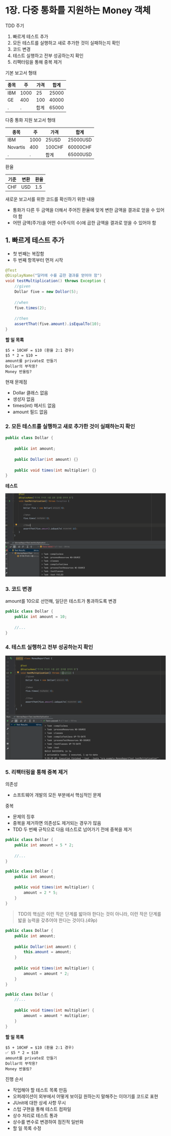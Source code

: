 # 1장. 다중 통화를 지원하는 Money 객체

TDD 주기
1. 빠르게 테스트 추가
2. 모든 테스트를 실행하고 새로 추가한 것이 실패하는지 확인
3. 코드 변경
4. 테스트 실행하고 전부 성공하는지 확인
5. 리팩터링을 통해 중복 제거

기본 보고서 형태

| 종목  | 주    | 가격  | 합계    |
|-----|------|-----|-------|
| IBM | 1000 | 25  | 25000 |
| GE  | 400  | 100 | 40000 |
| .   | .    | 합계  | 65000 |

다중 통화 지원 보고서 형태

| 종목       | 주    | 가격     | 합계       |
|----------|------|--------|----------|
| IBM      | 1000 | 25USD  | 25000USD |
| Novartis | 400  | 100CHF | 60000CHF |
| .        | .    | 합계     | 65000USD |

환율

| 기준  | 변환  | 환율  |
|-----|-----|-----|
| CHF | USD | 1.5 |


새로운 보고서를 위한 코드를 확신하기 위한 내용

- 통화가 다른 두 금액을 더해서 주어진 환율에 맞게 변한 금액을 결과로 얻을 수 있어야 함
- 어떤 금액(주가)을 어떤 수(주식의 수)에 곱한 금액을 결과로 얻을 수 있어야 함

## 1. 빠르게 테스트 추가

- 첫 번째는 복잡함
- 두 번째 항목부터 먼저 시작

```java
@Test
@DisplayName("달러에 수를 곱한 결과를 얻어야 함")
void testMultiplication() throws Exception {
    //given
    Dollar five = new Dollor(5);
    
    //when
    five.times(2);

    //then
    assertThat(five.amount).isEqualTo(10);
}
```

**할 일 목록**

```text
$5 + 10CHF = $10 (환율 2:1 경우)
$5 * 2 = $10 ⬅
amount를 private로 만들기
Dollar의 부작용?
Money 반올림?
```

현재 문제점

- Dollar 클래스 없음
- 생성자 없음
- times(int) 메서드 없음
- amount 필드 없음

### 2. 모든 테스트를 실행하고 새로 추가한 것이 실패하는지 확인

```java
public class Dollar {
    
    public int amount;

    public Dollar(int amount) {}

    public void times(int multiplier) {}
}
```

**테스트**

![img.png](image/1.png)

### 3. 코드 변경

amount를 10으로 선언해, 일단은 테스트가 통과하도록 변경

```java
public class Dollar {
    public int amount = 10;
    
    //...
}
```

### 4. 테스트 실행하고 전부 성공하는지 확인

![img.png](image/2.png)

### 5. 리팩터링을 통해 중복 제거

의존성
- 소프트웨어 개발의 모든 부분에서 핵심적인 문제

중복
- 문제의 징후
- 중복을 제거하면 의존성도 제거되는 경우가 많음
- TDD 두 번째 규칙으로 다음 테스트로 넘어가기 전에 중복을 제거

```java
public class Dollar {
    public int amount = 5 * 2;

    //...
}
```

```java
public class Dollar {
    public int amount;

    public void times(int multiplier) {
        amount = 2 * 5;
    }
}
```

> TDD의 핵심은 이런 작은 단계를 밟아야 한다는 것이 아니라, 이런 작은 단계를 밟을 능력을 갖추어야 한다는 것이다.(49p)

```java
public class Dollar {
    public int amount;

    public Dollar(int amount) {
        this.amount = amount;
    }

    public void times(int multiplier) {
        amount = amount * 2;
    }
}
```

```java
public class Dollar {
    //...

    public void times(int multiplier) {
        amount = amount * multiplier;
    }
}
```

**할 일 목록**

```text
$5 + 10CHF = $10 (환율 2:1 경우)
✅ $5 * 2 = $10
amount를 private로 만들기
Dollar의 부작용?
Money 반올림?
```

진행 순서
- 작업해야 할 테스트 목록 만듬
- 오퍼레이션이 외부에서 어떻게 보이길 원하는지 말해주는 이야기를 코드로 표현
- JUnit에 대한 상세 사항 무시
- 스텁 구현을 통해 테스트 컴파일
- 상수 처리로 테스트 통과
- 상수를 변수로 변경하여 점진적 일반화
- 할 일 목록 수정